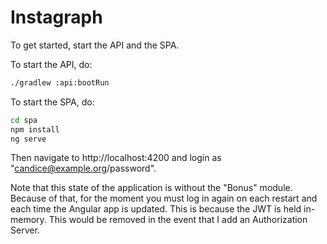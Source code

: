 # Instagraph

To get started, start the API and the SPA.

To start the API, do:

```bash
./gradlew :api:bootRun
```

To start the SPA, do:

```bash
cd spa
npm install
ng serve
```

Then navigate to http://localhost:4200 and login as "candice@example.org/password".

Note that this state of the application is without the "Bonus" module.
Because of that, for the moment you must log in again on each restart and each time the Angular app is updated.
This is because the JWT is held in-memory.
This would be removed in the event that I add an Authorization Server.